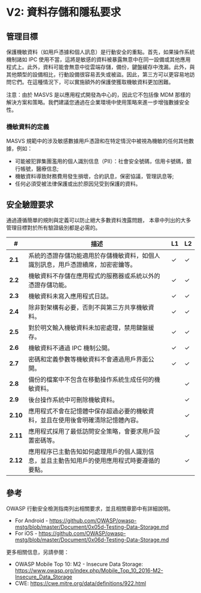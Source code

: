 # V2: 資料存儲和隱私要求

## 管理目標

保護機敏資料（如用戶憑據和個人訊息）是行動安全的重點。首先，如果操作系統機制諸如 IPC 使用不當，這將是敏感的資料被暴露無意中在同一設備或其他應用程式上。此外，資料可能會無意中從雲端存儲，備份，鍵盤緩存中洩漏。此外，與其他類型的設備相比，行動設備很容易丟失或被盜。因此，第三方可以更容易地訪問它們。在這種情況下，可以實施額外的保護使獲取機敏資料更加困難。

注意：由於 MASVS 是以應用程式開發為中心的，因此它不包括像 MDM 那樣的解決方案和策略。我們建議您通過在企業環境中使用策略來進一步增強數據安全性。

### 機敏資料的定義

MASVS 規範中的涉及敏感數據用戶憑證和在特定情況中被視為機敏的任何其他數據，例如：

- 可能被犯罪集團濫用的個人識別信息（PII）：社會安全號碼，信用卡號碼，銀行帳號，醫療信息;
- 機敏資料導致財務費用發生損壞，合約訊息，保密協議，管理訊息等;
- 任何必須受被法律保護或出於原因兒受到保護的資料。

<div style="page-break-after: always;"></div>

## 安全驗證要求

通過遵循簡單的規則與定義可以防止絕大多數資料洩露問題， 本章中列出的大多管理目標對於所有驗證級別都是必需的。

| # | 描述 | L1 | L2 |
| --- | --- | --- | --- |
| **2.1** | 系統的憑證存儲功能適用於存儲機敏資料，如個人識別訊息，用戶憑證續席，加密密鑰等。 | ✓ | ✓ |
| **2.2** | 機敏資料不存儲在應用程式的服務器或系統以外的憑證存儲功能。 | ✓ | ✓ |
| **2.3** | 機敏資料未寫入應用程式日誌。 | ✓ | ✓ |
| **2.4** | 除非對架構有必要，否則不與第三方共享機敏資料。  | ✓ | ✓ |
| **2.5** | 對於明文輸入機敏資料未加密處理，禁用鍵盤緩存。 | ✓ | ✓ |
| **2.6** | 機敏資料不通過 IPC 機制公開。 | ✓ | ✓ |
| **2.7** | 密碼和定義參數等機敏資料不會通過用戶界面公開。 | ✓ | ✓ |
| **2.8** | 備份的檔案中不包含在移動操作系統生成任何的機敏資料。 |   | ✓ |
| **2.9** | 後台操作系統中可刪除機敏資料。 |  | ✓ |
| **2.10** | 應用程式不會在記憶體中保存超過必要的機敏資料，並且在使用後會明確清除記憶體內容。 |  | ✓ |
| **2.11** | 應用程式採用了最低訪問安全策略，會要求用戶設置密碼等。 |  | ✓ |
| **2.12** | 應用程序已主動告知如何處理用戶的個人識別信息，並且主動告知用戶的使用應用程式時要遵循的要點。 |  | ✓ |

## 參考

OWASP 行動安全檢測指南列出相關要求，並且相關章節中有詳細說明。

- For Android - https://github.com/OWASP/owasp-mstg/blob/master/Document/0x05d-Testing-Data-Storage.md
- For iOS - https://github.com/OWASP/owasp-mstg/blob/master/Document/0x06d-Testing-Data-Storage.md

更多相關信息，另請參閱：

- OWASP Mobile Top 10: M2 - Insecure Data Storage: https://www.owasp.org/index.php/Mobile_Top_10_2016-M2-Insecure_Data_Storage
- CWE: https://cwe.mitre.org/data/definitions/922.html
